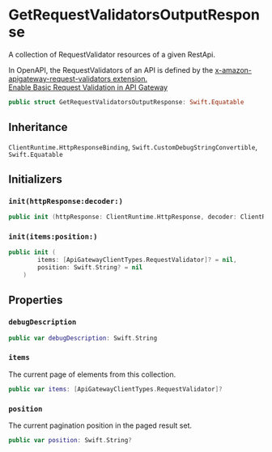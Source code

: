 # GetRequestValidatorsOutputResponse

A collection of RequestValidator resources of a given RestApi.

<div class="remarks">
In OpenAPI, the RequestValidators of an API is defined by the <a href="https:​//docs.aws.amazon.com/apigateway/latest/developerguide/api-gateway-swagger-extensions.html#api-gateway-swagger-extensions-request-validators.html">x-amazon-apigateway-request-validators extension.
</div>
<div class="seeAlso"><a href="https:​//docs.aws.amazon.com/apigateway/latest/developerguide/api-gateway-method-request-validation.html">Enable Basic Request Validation in API Gateway</div>

``` swift
public struct GetRequestValidatorsOutputResponse: Swift.Equatable 
```

## Inheritance

`ClientRuntime.HttpResponseBinding`, `Swift.CustomDebugStringConvertible`, `Swift.Equatable`

## Initializers

### `init(httpResponse:decoder:)`

``` swift
public init (httpResponse: ClientRuntime.HttpResponse, decoder: ClientRuntime.ResponseDecoder? = nil) throws 
```

### `init(items:position:)`

``` swift
public init (
        items: [ApiGatewayClientTypes.RequestValidator]? = nil,
        position: Swift.String? = nil
    )
```

## Properties

### `debugDescription`

``` swift
public var debugDescription: Swift.String 
```

### `items`

The current page of elements from this collection.

``` swift
public var items: [ApiGatewayClientTypes.RequestValidator]?
```

### `position`

The current pagination position in the paged result set.

``` swift
public var position: Swift.String?
```

